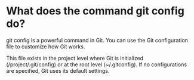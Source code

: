 # What does the command git config do?

git config is a powerful command in Git. You can use the Git configuration file to customize how Git works.

This file exists in the project level where Git is initialized (/project/.git/config) or at the root level (~/.gitconfig). If no configurations are specified, Git uses its default settings.
